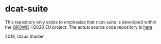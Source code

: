 # dcat-suite

This repository only exists to emphasize that dcat-suite is developed within the [QROWD](http://qrowd-project.eu/) H2020 EU project. The actual source code repository is [here](https://github.com/SmartDataAnalytics/dcat-suite).

2018, Claus Stadler
